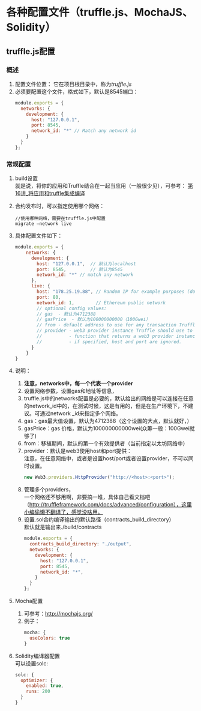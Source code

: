 # 各种配置文件（truffle.js、MochaJS、Solidity）  
## truffle.js配置
### 概述  
1. 配置文件位置：
它在项目根目录中，称为*truffle.js*
2. 必须要配置这个文件，格式如下，默认是8545端口：  
    ```js
    module.exports = {
      networks: {
        development: {
          host: "127.0.0.1",
          port: 8545,
          network_id: "*" // Match any network id
        }
      }
    };
    ```
### 常规配置
1. build设置  
就是说，将你的应用和Truffle结合在一起当应用（一般很少见），可参考：
[第16讲_将应用和truffle集成编译](/doc/truffle/doc/第16讲_将应用和truffle集成编译.md)  
2. 合约发布时，可以指定使用哪个网络：  
    ```
    //使用哪种网络，需要在truffle.js中配置
    migrate —network live  
    ```
3. 具体配置文件如下：  
    ```js
    module.exports = {
        networks: {
          development: {
            host: "127.0.0.1",  // 默认为localhost
            port: 8545,         // 默认为8545
            network_id: "*" // match any network
          },
          live: {
            host: "178.25.19.88", // Random IP for example purposes (do not use)
            port: 80,
            network_id: 1,        // Ethereum public network
            // optional config values:
            // gas  - 默认为4712388  
            // gasPrice  - 默认为100000000000（100Gwei）
            // from - default address to use for any transaction Truffle makes during migrations
            // provider - web3 provider instance Truffle should use to talk to the Ethereum network.
            //          - function that returns a web3 provider instance (see below.)
            //          - if specified, host and port are ignored.
          }
        }
    }
    ```

4. 说明：
    1. **注意，networks中，每一个代表一个provider**
    2. 设置网络参数，设置gas和地址等信息，
    3. truffle.js中的networks配置是必要的，默认给出的网络是可以连接在任意的network_id中的，在测试时候，这是有用的，但是在生产环境下，不建议。可通过network _id来指定多个网络。
    4. gas：gas最大值设置，默认为4712388（这个设置的大点，默认就好，）
    5. gasPrice：gas 价格，默认为100000000000wei(众筹一般：100Gwei就够了)
    6. from：移植期间，默认的第一个有效提供者（当前指定以太坊网络中）
    7. provider：默认是web3使用host和port提供：    
    注意，在任意网络中，或者是设置host/port或者设置provider，不可以同时设置。
        ```js
        new Web3.providers.HttpProvider("http://<host>:<port>");
        ```  
    8. 管理多个providers，  
    一个网络还不够用啊，非要搞一堆，具体自己看文档吧（http://truffleframework.com/docs/advanced/configuration），这里小编偷懒不翻译了，感觉没啥用。
    9. 设置.sol合约编译输出的默认路径（contracts_build_directory）  
    默认就是输出来./build/contracts  
        ```js
        module.exports = {
          contracts_build_directory: "./output",
          networks: {
            development: {
              host: "127.0.0.1",
              port: 8545,
              network_id: "*",
            }
          }
        };
        ```
2. Mocha配置
    1. 可参考：http://mochajs.org/
    2. 例子：  
        ```js
        mocha: {
          useColors: true
        }
        ```
3. Solidity编译器配置  
可以设置solc:  
    ```js
    solc: {
      optimizer: {
        enabled: true,
        runs: 200
      }
    }
    ```